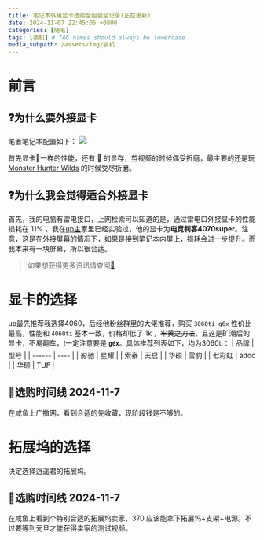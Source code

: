 ```yaml
---
title: 笔记本外接显卡选购至组装全记录(正在更新)
date: 2024-11-07 22:45:05 +0800
categories: [随笔]
tags: [装机] # TAG names should always be lowercase
media_subpath: /assets/img/装机
---
```

# 前言
## ❓为什么要外接显卡
笔者笔记本配置如下：
![](QQ20241107-224638.png)

首先显卡💩一样的性能，还有 🤏 的显存，剪视频的时候偶受折磨，最主要的还是玩 [Monster Hunter Wilds](https://www.monsterhunter.com/wilds/zh-hans/) 的时候受尽折磨。

## ❓为什么我会觉得适合外接显卡
首先，我的电脑有雷电接口，上网检索可以知道的是，通过雷电口外接显卡的性能损耗在 11% ，我在[up主](https://space.bilibili.com/36442709)家里已经实验过，他的显卡为**电竞判客4070super**。注意，这是在外接屏幕的情况下，如果是接到笔记本内屏上，损耗会进一步提升。而我本来有一块屏幕，所以很合适。

> 如果想获得更多资讯请查阅[🔗](https://space.bilibili.com/36442709/channel/collectiondetail?sid=2207625)

# 显卡的选择
up最先推荐我选择4060，后经他粉丝群里的大佬推荐，购买 `3060ti g6x` 性价比最高，性能和 `4060ti` 基本一致，价格却低了 1k ，~~牢黄之刀法~~，且这是矿潮后的显卡，不易翻车，❗一定注意要是 **`g6x`**。具体推荐列表如下，均为3060ti：
| 品牌   | 型号 |
| ------ | ---- |
| 影驰   | 星耀 |
| 索泰   | 天启 |
| 华硕   | 雪豹 |
| 七彩虹 | adoc |
| 华硕   | TUF  |

## 📅选购时间线 2024-11-7
在咸鱼上广撒网，看到合适的先收藏，现阶段钱是不够的。

# 拓展坞的选择

决定选择逍遥君的拓展坞。

## 📅选购时间线 2024-11-7
在咸鱼上看到个特别合适的拓展坞卖家，370 应该能拿下拓展坞+支架+电源。不过要等到元旦才能获得卖家的测试视频。
